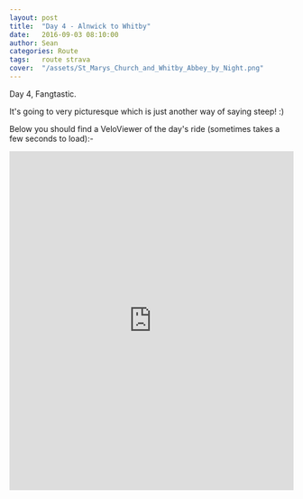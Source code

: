 ```yaml
---
layout: post
title:  "Day 4 - Alnwick to Whitby"
date:   2016-09-03 08:10:00
author: Sean
categories: Route
tags:	route strava
cover:  "/assets/St_Marys_Church_and_Whitby_Abbey_by_Night.png"
---
```


Day 4, Fangtastic.

It's going to very picturesque which is just another way of saying
steep! :)

Below you should find a VeloViewer of the day's ride (sometimes takes a
few seconds to load):-

<iframe style="width:100%;height:600px;" src="https://veloviewer.com/routes/6937568/embed2" frameborder="0" scrolling="no"></iframe>
